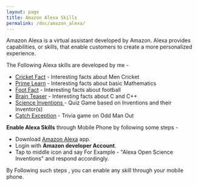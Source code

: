 ```yaml
---
layout: page
title: Amazon Alexa Skills
permalink: /doc/amazon_alexa/
---
```


Amazon Alexa is a virtual assistant developed by Amazon. Alexa provides capabilities, or skills, that enable customers to create a more personalized experience. 

The Following Alexa skills are developed by me -

- [Cricket Fact](https://www.amazon.in/gp/product/B07BQ3WKGD) - Interesting facts about Men Cricket
- [Prime Learn](https://www.amazon.in/gp/product/B07C7MFDH6) - Interesting facts about basic Mathematics
- [Foot Fact](https://www.amazon.com/gp/product/B07CTBS699) - Interesting facts about football
- [Brain Teaser](https://www.amazon.in/gp/product/B07DGS3LJV) - Interesting facts about C and C++
- [Science Inventions ](https://www.amazon.in/gp/product/B07FFRVGYK) - Quiz Game based on Inventions and their Inventor(s)
- [Catch Exception](https://www.amazon.in/dp/product/B07GNLY7SL) - Trivia game on Odd Man Out

**Enable Alexa Skills** through Mobile Phone by following some steps -

- Download [Amazon Alexa](https://play.google.com/store/apps/details?id=com.amazon.dee.app) app.
- Login with **Amazon developer Account**.
- Tap to middle icon and say For Example - "Alexa Open Science Inventions" and respond accordingly.

By Following such steps , you can enable any skill through your mobile phone.
